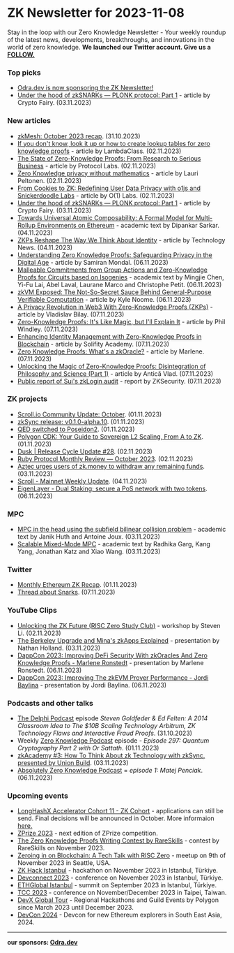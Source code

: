 # ZK Newsletter for 2023-11-08
Stay in the loop with our Zero Knowledge Newsletter - Your weekly roundup of the latest news, developments, breakthroughs, and innovations in the world of zero knowledge. **We launched our Twitter account. Give us a [FOLLOW.](https://twitter.com/ZKNewsletter)**

### Top picks
* [Odra.dev is now sponsoring the ZK Newsletter!](https://odra.dev/)
* [Under the hood of zkSNARKs — PLONK protocol: Part 1](https://medium.com/@cryptofairy/under-the-hood-of-zksnarks-plonk-protocol-part-1-34bc406d8303) - article by Crypto Fairy. (03.11.2023) 

### New articles 
* [zkMesh: October 2023 recap](https://zkmesh.substack.com/p/zkmesh-oct-2023-recap). (31.10.2023)
* [If you don't know, look it up or how to create lookup tables for zero knowledge proofs](https://blog.lambdaclass.com/lookups/) - article by LambdaClass. (02.11.2023)
* [The State of Zero-Knowledge Proofs: From Research to Serious Business](https://protocol.ai/blog/zero-knowledge-proofs/?utm_content=270609705&utm_medium=social&utm_source=twitter&hss_channel=tw-823799206267625473) - article by Protocol Labs. (02.11.2023)
* [Zero Knowledge privacy without mathematics](https://medium.com/coinmonks/zero-knowledge-privacy-without-mathematics-64b191bde7a1) - article by Lauri Peltonen. (02.11.2023)
* [From Cookies to ZK: Redefining User Data Privacy with o1js and Snickerdoodle Labs](https://o1labs.medium.com/from-cookies-to-zk-redefining-user-data-privacy-with-o1js-and-snickerdoodle-labs-707361c6534e) - article by O(1) Labs. (02.11.2023)
* [Under the hood of zkSNARKs — PLONK protocol: Part 1](https://medium.com/@cryptofairy/under-the-hood-of-zksnarks-plonk-protocol-part-1-34bc406d8303) - article by Crypto Fairy. (03.11.2023) 
* [Towards Universal Atomic Composability: A Formal Model for Multi-Rollup Environments on Ethereum](https://arxiv.org/pdf/2311.00422.pdf) - academic text by Dipankar Sarkar. (04.11.2023)
* [ZKPs Reshape The Way We Think About Identity](https://hackernoon.com/zkps-reshape-the-way-we-think-about-identity) - article by Technology News. (04.11.2023)
* [Understanding Zero Knowledge Proofs: Safeguarding Privacy in the Digital Age](https://hackernoon.com/understanding-zero-knowledge-proofs-safeguarding-privacy-in-the-digital-age) - article by Samiran Mondal. (06.11.2023)
* [Malleable Commitments from Group Actions and Zero-Knowledge Proofs for Circuits based on Isogenies](https://eprint.iacr.org/2023/1710.pdf) - academix text by Mingjie Chen, Yi-Fu Lai, Abel Laval, Laurane Marco and Christophe Petit. (06.11.2023)
* [zkVM Exposed: The Not-So-Secret Sauce Behind General-Purpose Verifiable Computation](https://medium.com/@mrkylenoome/zkvm-exposed-the-not-so-secret-sauce-behind-general-purpose-verifiable-computation-488f91c5594e) - article by Kyle Noome. (06.11.2023)
* [A Privacy Revolution in Web3 With Zero-Knowledge Proofs (ZKPs)](https://hackernoon.com/a-privacy-revolution-in-web3-with-zero-knowledge-proofs-zkps) - article by Vladislav Bilay. (07.11.2023)
* [Zero-Knowledge Proofs: It's Like Magic, but I'll Explain It](https://hackernoon.com/zero-knowledge-proofs-its-like-magic-but-ill-explain-it) - article by Phil Windley. (07.11.2023)
* [Enhancing Identity Management with Zero-Knowledge Proofs in Blockchain](https://medium.com/@solidity101/enhancing-identity-management-with-zero-knowledge-proofs-in-blockchain-937d53f0b531) - article by Solifity Academy. (07.11.2023)
* [Zero Knowledge Proofs: What's a zkOracle?](https://hackernoon.com/zero-knowledge-proofs-whats-a-zkoracle) - article by Marlene. (07.11.2023)
* [Unlocking the Magic of Zero-Knowledge Proofs: Disintegration of Philosophy and Science (Part 1)](https://hackernoon.com/unlocking-the-magic-of-zero-knowledge-proofs-disintegration-of-philosophy-and-science-part-1) - article by Antică Vlad. (07.11.2023)
* [Public report of Sui's zkLogin audit](https://www.zksecurity.xyz/blog/posts/zklogin/) - report by ZKSecurity. (07.11.2023)

### ZK projects
* [Scroll.io Community Update: October](https://scroll.io/blog/community-update-october). (01.11.2023)
* [zkSync release: v0.1.0-alpha.10](https://github.com/matter-labs/era-test-node/releases/tag/v0.1.0-alpha.10). (01.11.2023)
* [QED switched to Poseidon2](https://twitter.com/QEDProtocol/status/1719663267642270049). (01.11.2023)
* [Polygon CDK: Your Guide to Sovereign L2 Scaling, From A to ZK](https://polygon.technology/blog/polygon-cdk-your-guide-to-sovereign-l2-scaling-from-a-to-zk). (01.11.2023)
* [Dusk | Release Cycle Update #28](https://dusk.network/news/release-cycle-update-28). (02.11.2023)
* [Ruby Protocol Monthly Review — October 2023](https://rubyprotocol.medium.com/ruby-protocol-monthly-review-october-2023-ae8463584716). (02.11.2023)
* [Aztec urges users of zk.money to withdraw any remaining funds](https://twitter.com/aztecnetwork/status/1720459569489723878). (03.11.2023)
* [Scroll - Mainnet Weekly Update](https://twitter.com/Scroll_ZKP/status/1720621194217394515). (04.11.2023)
* [EigenLayer - Dual Staking: secure a PoS network with two tokens](https://www.blog.eigenlayer.xyz/dual-staking/). (06.11.2023)

### MPC
* [MPC in the head using the subfield bilinear collision problem](https://eprint.iacr.org/2023/1685.pdf) - academic text by Janik Huth and Antoine Joux. (03.11.2023)
* [Scalable Mixed-Mode MPC](https://eprint.iacr.org/2023/1700.pdf) - academic text by Radhika Garg, Kang Yang, Jonathan Katz and Xiao Wang. (03.11.2023)

### Twitter
* [Monthly Ethereum ZK Recap](https://twitter.com/ZKValidator/status/1719761657587446029). (01.11.2023)
* [Thread about Snarks](https://twitter.com/taikoxyz/status/1722012375619105032). (07.11.2023)

### YouTube Clips
* [Unlocking the ZK Future (RISC Zero Study Club)](https://www.youtube.com/watch?v=J4YHSdG0KnA) - workshop by Steven Li. (02.11.2023)
* [The Berkeley Upgrade and Mina's zkApps Explained](https://www.youtube.com/watch?v=k0SMXVGV92o) - presentation by Nathan Holland. (03.11.2023)
* [DappCon 2023: Improving DeFi Security With zkOracles And Zero Knowledge Proofs - Marlene Ronstedt](https://www.youtube.com/watch?v=4YEBfcX5Ja8) - presentation by Marlene Ronstedt. (06.11.2023)
* [DappCon 2023: Improving The zkEVM Prover Performance - Jordi Baylina](https://www.youtube.com/watch?v=1xmeYxFlh4c) - presentation by Jordi Baylina. (06.11.2023)

### Podcasts and other talks
* [The Delphi Podcast](https://open.spotify.com/episode/34IyBNZNs0MGaQ14L4Whzq?si=3be22e4de4d7419f) episode *Steven Goldfeder & Ed Felten: A 2014 Classroom Idea to The $10B Scaling Technology Arbitrum, ZK Technology Flaws and Interactive Fraud Proofs*. (31.10.2023)
* Weekly [Zero Knowledge Podcast](https://zeroknowledge.fm/297-2/) episode - *Episode 297: Quantum Cryptography Part 2 with Or Sattath*. (01.11.2023) 
* [zkAcademy #3: How To Think About zk Technology with zkSync, presented by Union Build](https://www.youtube.com/watch?v=r4RWhkYov6w). (03.11.2023)
* [Absolutely Zero Knowledge Podcast](https://www.youtube.com/watch?v=LjV9pDAZPcQ) = *episode 1: Matej Penciak*. (06.11.2023)

### Upcoming events
* [LongHashX Accelerator Cohort 11 - ZK Cohort](https://longhashventures.typeform.com/ZKCohort?typeform-source=t.co) - applications can still be send. Final decisions will be announced in October. More informaion [here.](https://www.longhash.vc/accelerator/zk-accelerator/)
* [ZPrize 2023](https://www.zprize.io/#2023) - next edition of ZPrize competition.
* [The Zero Knowledge Proofs Writing Contest by RareSkills](https://hackernoon.com/the-zero-knowledge-proofs-writing-contest-by-rareskills) - contest by RareSkills on November 2023.
* [Zeroing in on Blockchain: A Tech Talk with RISC Zero](https://lu.ma/r0kh0pgp) - meetup on 9th of November 2023 in Seattle, USA. 
* [ZK Hack Istanbul](https://www.zkistanbul.com/) - hackathon on November 2023 in Istanbul, Türkiye.
* [Devconnect 2023](https://devconnect.org/) - conference on November 2023 in Istanbul, Türkiye.
* [ETHGlobal Istanbul](https://ethglobal.com/events/istanbul) - summit on September 2023 in Istanbul, Türkiye.
* [TCC 2023](https://tcc.iacr.org/2023/) - conference on November/December 2023 in Taipei, Taiwan.
* [DevX Global Tour](https://polygon.technology/blog/polygon-labs-announces-devx-global-tour) - Regional Hackathons and Guild Events by Polygon since March 2023 until December 2023.
* [DevCon 2024](https://devcon.org/) - Devcon for new Ethereum explorers in South East Asia, 2024.
___
**our sponsors: [Odra.dev](https://odra.dev)**